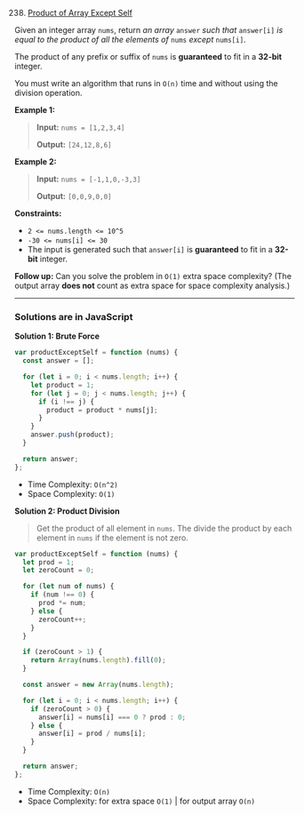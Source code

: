 238. [Product of Array Except Self](https://leetcode.com/problems/product-of-array-except-self/)

Given an integer array `nums`, return _an array_ `answer` _such that_ `answer[i]` _is equal to the product of all the elements of_ `nums` _except_ `nums[i]`.

The product of any prefix or suffix of `nums` is **guaranteed** to fit in a **32-bit** integer.

You must write an algorithm that runs in `O(n)` time and without using the division operation.

**Example 1:**

> **Input:** `nums = [1,2,3,4]`
>
> **Output:** `[24,12,8,6]`

**Example 2:**

> **Input:** `nums = [-1,1,0,-3,3]`
>
> **Output:** `[0,0,9,0,0]`

**Constraints:**

- `2 <= nums.length <= 10^5`
- `-30 <= nums[i] <= 30`
- The input is generated such that `answer[i]` is **guaranteed** to fit in a **32-bit** integer.

**Follow up:** Can you solve the problem in `O(1)` extra space complexity? (The output array **does not** count as extra space for space complexity analysis.)

---

### Solutions are in JavaScript

**Solution 1: Brute Force**

```js
var productExceptSelf = function (nums) {
  const answer = [];

  for (let i = 0; i < nums.length; i++) {
    let product = 1;
    for (let j = 0; j < nums.length; j++) {
      if (i !== j) {
        product = product * nums[j];
      }
    }
    answer.push(product);
  }

  return answer;
};
```

- Time Complexity: `O(n^2)`
- Space Complexity: `O(1)`

**Solution 2: Product Division**

> Get the product of all element in `nums`. The divide the product by each element in `nums` if the element is not zero.

```js
var productExceptSelf = function (nums) {
  let prod = 1;
  let zeroCount = 0;

  for (let num of nums) {
    if (num !== 0) {
      prod *= num;
    } else {
      zeroCount++;
    }
  }

  if (zeroCount > 1) {
    return Array(nums.length).fill(0);
  }

  const answer = new Array(nums.length);

  for (let i = 0; i < nums.length; i++) {
    if (zeroCount > 0) {
      answer[i] = nums[i] === 0 ? prod : 0;
    } else {
      answer[i] = prod / nums[i];
    }
  }

  return answer;
};
```

- Time Complexity: `O(n)`
- Space Complexity: for extra space `O(1)` | for output array `O(n)`
